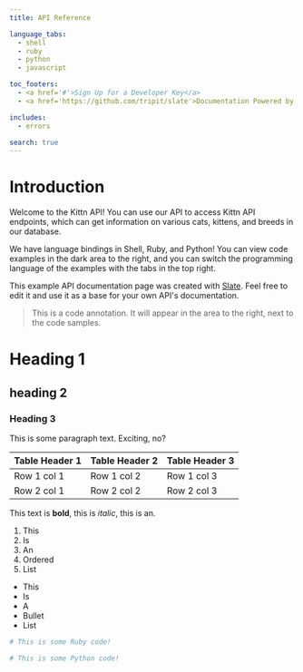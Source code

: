 ```yaml
---
title: API Reference

language_tabs:
  - shell
  - ruby
  - python
  - javascript

toc_footers:
  - <a href='#'>Sign Up for a Developer Key</a>
  - <a href='https://github.com/tripit/slate'>Documentation Powered by Slate</a>

includes:
  - errors

search: true
---
```


# Introduction

Welcome to the Kittn API! You can use our API to access Kittn API endpoints, which can get information on various cats, kittens, and breeds in our database.

We have language bindings in Shell, Ruby, and Python! You can view code examples in the dark area to the right, and you can switch the programming language of the examples with the tabs in the top right.

This example API documentation page was created with [Slate](https://github.com/tripit/slate). Feel free to edit it and use it as a base for your own API's documentation.

> This is a code annotation. It will appear in the area to the right, next to the code samples.

# Heading 1
## heading 2
### Heading 3

This is some paragraph text. Exciting, no?

Table Header 1 | Table Header 2 | Table Header 3
-------------- | -------------- | --------------
Row 1 col 1 | Row 1 col 2 | Row 1 col 3
Row 2 col 1 | Row 2 col 2 | Row 2 col 3


This text is **bold**, this is *italic*, this is an.

1. This
2. Is
3. An
4. Ordered
5. List

* This
* Is
* A
* Bullet
* List

```ruby
# This is some Ruby code!
```

```python
# This is some Python code!
```
